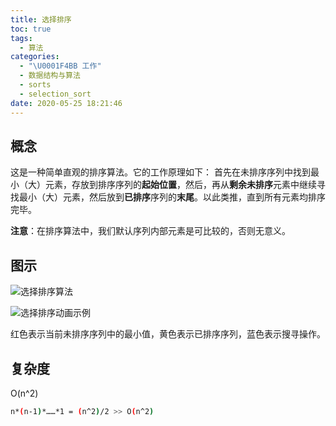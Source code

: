 ```yaml
---
title: 选择排序
toc: true
tags:
  - 算法
categories:
  - "\U0001F4BB 工作"
  - 数据结构与算法
  - sorts
  - selection_sort
date: 2020-05-25 18:21:46
---
```


## 概念
这是一种简单直观的排序算法。它的工作原理如下：
首先在未排序序列中找到最小（大）元素，存放到排序序列的**起始位置**，然后，再从**剩余未排序**元素中继续寻找最小（大）元素，然后放到**已排序**序列的**末尾**。以此类推，直到所有元素均排序完毕。

**注意**：在排序算法中，我们默认序列内部元素是可比较的，否则无意义。

## 图示

![选择排序算法](/images/Selection_sort_animation.gif)

![选择排序动画示例](/images/Selection-Sort-Animation.gif)

红色表示当前未排序序列中的最小值，黄色表示已排序序列，蓝色表示搜寻操作。

## 复杂度

O(n^2)

```bash
n*(n-1)*……*1 = (n^2)/2 >> O(n^2)
```

